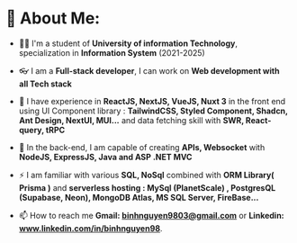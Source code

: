 # 💫 About Me:

- 👨‍💻 I'm a student of **University of information Technology**, specialization in **Information System** (2021-2025)
- 👓 I am a **Full-stack developer**, I can work on **Web development with all Tech stack**

- 🌱 I have experience in **ReactJS, NextJS, VueJS, Nuxt 3** in the front end using UI Component library : **TailwindCSS, Styled Component, Shadcn, Ant Design, NextUI, MUI...** and data fetching skill with **SWR, React-query, tRPC**
- 👀 In the back-end, I am capable of creating **APIs, Websocket** with **NodeJS, ExpressJS, Java and ASP .NET MVC**

- ⚡ I am familiar with various **SQL, NoSql** combined with **ORM Library( Prisma )** and **serverless hosting : MySql (PlanetScale) , PostgresQL (Supabase, Neon), MongoDB Atlas, MS SQL Server, FireBase...**

- 📫 How to reach me **Gmail: binhnguyen9803@gmail.com** or **Linkedin: www.linkedin.com/in/binhnguyen98**.
